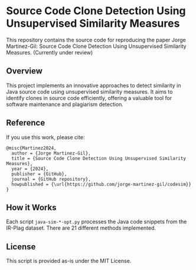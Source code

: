 
# Source Code Clone Detection Using Unsupervised Similarity Measures
This repository contains the source code for reproducing the paper Jorge Martinez-Gil: Source Code Clone Detection Using Unsupervised Similarity Measures. (Currently under review)

## Overview

This project implements an innovative approaches to detect similarity in Java source code using unsupervised similarity measures. It aims to identify clones in source code efficiently, offering a valuable tool for software maintenance and plagiarism detection.

## Reference

If you use this work, please cite:

```
@misc{Martinez2024,
  author = {Jorge Martinez-Gil},
  title = {Source Code Clone Detection Using Unsupervised Similarity Measures},
  year = {2024},
  publisher = {GitHub},
  journal = {GitHub repository},
  howpublished = {\url{https://github.com/jorge-martinez-gil/codesim}}
}
```

## How it Works

Each script `java-sim-*-opt.py` processes the Java code snippets from the IR-Plag dataset. There are 21 different methods implemented.


## License

This script is provided as-is under the MIT License. 